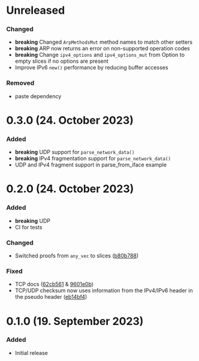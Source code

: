 # Unreleased
### Changed
- **breaking** Changed `ArpMethodsMut` method names to match other setters
- **breaking** ARP now returns an error on non-supported operation codes
- **breaking** Change `ipv4_options` and `ipv4_options_mut` from Option to empty slices if no options are present
- Improve IPv6 `new()` performance by reducing buffer accesses

### Removed
- paste dependency

# 0.3.0 (24. October 2023)
### Added
- **breaking** UDP support for `parse_network_data()`
- **breaking** IPv4 fragmentation support for `parse_network_data()`
- UDP and IPv4 fragment support in parse_from_iface example

# 0.2.0 (24. October 2023)
### Added
- **breaking** UDP
- CI for tests

### Changed
- Switched proofs from `any_vec` to slices ([b80b788](https://github.com/arctic-alpaca/mutnet/commit/b80b78875e22f9aeb66d706bbe847d6f7218fb7b))

### Fixed
- TCP docs ([62cb561](https://github.com/arctic-alpaca/mutnet/commit/62cb5614b819d304bd38c3239d34c3cfff07f500) & [9601e0b](https://github.com/arctic-alpaca/mutnet/commit/9601e0bd56c1ee3b023453573c4fa830362b1ea3))
- TCP/UDP checksum now uses information from the IPv4/IPv6 header in the pseudo header ([eb14bf4](https://github.com/arctic-alpaca/mutnet/commit/eb14bf42dfdec29e10b9bcd520bbd8075282ed83))

# 0.1.0 (19. September 2023)
### Added
- Initial release
